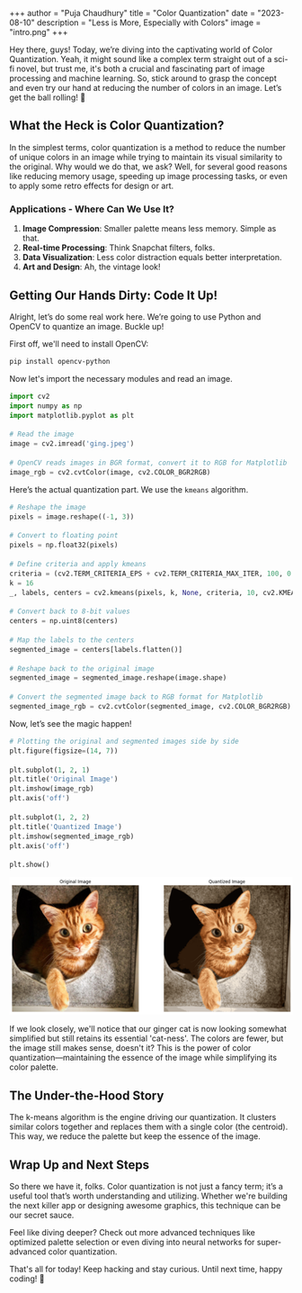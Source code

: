 +++
author = "Puja Chaudhury"
title = "Color Quantization"
date = "2023-08-10"
description = "Less is More, Especially with Colors"
image = "intro.png"
+++

Hey there, guys! Today, we’re diving into the captivating world of Color Quantization. Yeah, it might sound like a complex term straight out of a sci-fi novel, but trust me, it's both a crucial and fascinating part of image processing and machine learning. So, stick around to grasp the concept and even try our hand at reducing the number of colors in an image. Let’s get the ball rolling! 🎨

## What the Heck is Color Quantization?

In the simplest terms, color quantization is a method to reduce the number of unique colors in an image while trying to maintain its visual similarity to the original. Why would we do that, we ask? Well, for several good reasons like reducing memory usage, speeding up image processing tasks, or even to apply some retro effects for design or art.

### Applications - Where Can We Use It?

1. **Image Compression**: Smaller palette means less memory. Simple as that.
2. **Real-time Processing**: Think Snapchat filters, folks.
3. **Data Visualization**: Less color distraction equals better interpretation.
4. **Art and Design**: Ah, the vintage look!

## Getting Our Hands Dirty: Code It Up!

Alright, let’s do some real work here. We’re going to use Python and OpenCV to quantize an image. Buckle up!

First off, we'll need to install OpenCV:

```bash
pip install opencv-python
```

Now let's import the necessary modules and read an image.

```python
import cv2
import numpy as np
import matplotlib.pyplot as plt

# Read the image
image = cv2.imread('ging.jpeg')

# OpenCV reads images in BGR format, convert it to RGB for Matplotlib
image_rgb = cv2.cvtColor(image, cv2.COLOR_BGR2RGB)

```

Here’s the actual quantization part. We use the `kmeans` algorithm.

```python
# Reshape the image
pixels = image.reshape((-1, 3))

# Convert to floating point
pixels = np.float32(pixels)

# Define criteria and apply kmeans
criteria = (cv2.TERM_CRITERIA_EPS + cv2.TERM_CRITERIA_MAX_ITER, 100, 0.2)
k = 16
_, labels, centers = cv2.kmeans(pixels, k, None, criteria, 10, cv2.KMEANS_RANDOM_CENTERS)

# Convert back to 8-bit values
centers = np.uint8(centers)

# Map the labels to the centers
segmented_image = centers[labels.flatten()]

# Reshape back to the original image
segmented_image = segmented_image.reshape(image.shape)

# Convert the segmented image back to RGB format for Matplotlib
segmented_image_rgb = cv2.cvtColor(segmented_image, cv2.COLOR_BGR2RGB)
```

Now, let’s see the magic happen!

```python
# Plotting the original and segmented images side by side
plt.figure(figsize=(14, 7))

plt.subplot(1, 2, 1)
plt.title('Original Image')
plt.imshow(image_rgb)
plt.axis('off')

plt.subplot(1, 2, 2)
plt.title('Quantized Image')
plt.imshow(segmented_image_rgb)
plt.axis('off')

plt.show()
```

![Quantized Image](quan.png)

If we look closely, we'll notice that our ginger cat is now looking somewhat simplified but still retains its essential 'cat-ness'. The colors are fewer, but the image still makes sense, doesn't it? This is the power of color quantization—maintaining the essence of the image while simplifying its color palette. 

## The Under-the-Hood Story

The k-means algorithm is the engine driving our quantization. It clusters similar colors together and replaces them with a single color (the centroid). This way, we reduce the palette but keep the essence of the image.

## Wrap Up and Next Steps

So there we have it, folks. Color quantization is not just a fancy term; it’s a useful tool that’s worth understanding and utilizing. Whether we're building the next killer app or designing awesome graphics, this technique can be our secret sauce.

Feel like diving deeper? Check out more advanced techniques like optimized palette selection or even diving into neural networks for super-advanced color quantization.

That's all for today! Keep hacking and stay curious. Until next time, happy coding! 🚀
